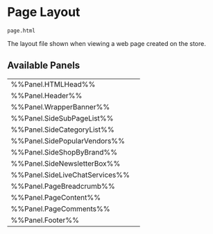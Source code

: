 # <span class="jumptarget"> Page Layout </span>

`page.html`

The layout file shown when viewing a web page created on the store.

## <span class="jumptarget"> Available Panels </span>
|||
|---|---|
| %%Panel.HTMLHead%% |
| %%Panel.Header%% |
| %%Panel.WrapperBanner%% |
| %%Panel.SideSubPageList%% |
| %%Panel.SideCategoryList%% |
| %%Panel.SidePopularVendors%% |
| %%Panel.SideShopByBrand%% |
| %%Panel.SideNewsletterBox%% |
| %%Panel.SideLiveChatServices%% |
| %%Panel.PageBreadcrumb%% |
| %%Panel.PageContent%% |
| %%Panel.PageComments%% |
| %%Panel.Footer%% |
